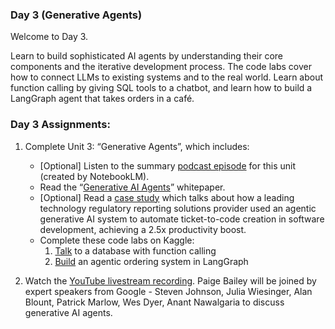 <!-- ![alt](./pracs/dark_YouTube_Tutorials.svg)  -->
### Day 3 (Generative Agents)

Welcome to Day 3.

Learn to build sophisticated AI agents by understanding their core components and the iterative development process. The code labs cover how to connect LLMs to existing systems and to the real world. Learn about function calling by giving SQL tools to a chatbot, and learn how to build a LangGraph agent that takes orders in a café.

### Day 3 Assignments:

1. Complete Unit 3: “Generative Agents”, which includes:
    - [Optional] Listen to the summary [podcast episode](https://youtu.be/H4gZd4BCrDQ) for this unit (created by NotebookLM).
    - Read the “[Generative AI Agents](https://www.kaggle.com/whitepaper-agents)” whitepaper.
    - [Optional] Read a [case study](https://cloud.google.com/blog/products/ai-machine-learning/regnology-automates-ticket-to-code-with-genai-on-vertex-ai?e=48754805) which talks about how a leading technology regulatory reporting solutions provider used an agentic generative AI system to automate ticket-to-code creation in software development, achieving a 2.5x productivity boost.
    - Complete these code labs on Kaggle:
      1. [Talk](https://www.kaggle.com/code/markishere/day-3-function-calling-with-the-gemini-api) to a database with function calling
      2. [Build](https://www.kaggle.com/code/markishere/day-3-building-an-agent-with-langgraph/) an agentic ordering system in LangGraph

2. Watch the [YouTube livestream recording](https://www.youtube.com/watch?v=HQUtMWoTAD4&list=PLqFaTIg4myu-b1PlxitQdY0UYIbys-2es&index=3). Paige Bailey will be joined by expert speakers from Google - Steven Johnson, Julia Wiesinger, Alan Blount, Patrick Marlow, Wes Dyer, Anant Nawalgaria to discuss generative AI agents.